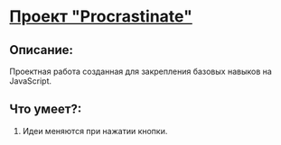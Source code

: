 # [Проект "Procrastinate"](https://rudokopov.github.io/procrastinate-master/)

## Описание:

Проeктная работа созданная для закрепления базовых навыков на JavaScript.

## Что умеет?:

1. Идеи меняются при нажатии кнопки.
